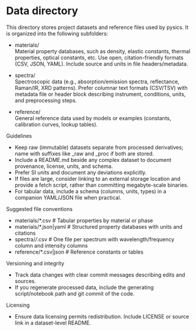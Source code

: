 # Data directory

This directory stores project datasets and reference files used by pysics. It is organized into the following subfolders:

- materials/  
  Material property databases, such as density, elastic constants, thermal properties, optical constants, etc. Use open, citation-friendly formats (CSV, JSON, YAML). Include source and units in file headers/metadata.

- spectra/  
  Spectroscopic data (e.g., absorption/emission spectra, reflectance, Raman/IR, XRD patterns). Prefer columnar text formats (CSV/TSV) with metadata file or header block describing instrument, conditions, units, and preprocessing steps.

- reference/  
  General reference data used by models or examples (constants, calibration curves, lookup tables).

Guidelines
- Keep raw (immutable) datasets separate from processed derivatives; name with suffixes like _raw and _proc if both are stored.
- Include a README.md beside any complex dataset to document provenance, license, units, and schema.
- Prefer SI units and document any deviations explicitly.
- If files are large, consider linking to an external storage location and provide a fetch script, rather than committing megabyte-scale binaries.
- For tabular data, include a schema (columns, units, types) in a companion YAML/JSON file when practical.

Suggested file conventions
- materials/*.csv           # Tabular properties by material or phase
- materials/*.json|yaml     # Structured property databases with units and citations
- spectra/*/*.csv           # One file per spectrum with wavelength/frequency column and intensity columns
- reference/*.csv|json      # Reference constants or tables

Versioning and integrity
- Track data changes with clear commit messages describing edits and sources.
- If you regenerate processed data, include the generating script/notebook path and git commit of the code.

Licensing
- Ensure data licensing permits redistribution. Include LICENSE or source link in a dataset-level README.

